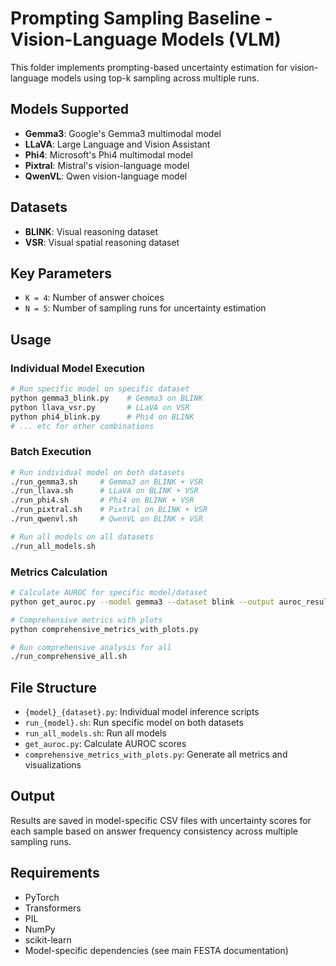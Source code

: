 # Prompting Sampling Baseline - Vision-Language Models (VLM)

This folder implements prompting-based uncertainty estimation for vision-language models using top-k sampling across multiple runs.

## Models Supported
- **Gemma3**: Google's Gemma3 multimodal model
- **LLaVA**: Large Language and Vision Assistant
- **Phi4**: Microsoft's Phi4 multimodal model  
- **Pixtral**: Mistral's vision-language model
- **QwenVL**: Qwen vision-language model

## Datasets
- **BLINK**: Visual reasoning dataset
- **VSR**: Visual spatial reasoning dataset

## Key Parameters
- `K = 4`: Number of answer choices
- `N = 5`: Number of sampling runs for uncertainty estimation

## Usage

### Individual Model Execution
```bash
# Run specific model on specific dataset
python gemma3_blink.py    # Gemma3 on BLINK
python llava_vsr.py       # LLaVA on VSR
python phi4_blink.py      # Phi4 on BLINK
# ... etc for other combinations
```

### Batch Execution
```bash
# Run individual model on both datasets
./run_gemma3.sh     # Gemma3 on BLINK + VSR
./run_llava.sh      # LLaVA on BLINK + VSR
./run_phi4.sh       # Phi4 on BLINK + VSR
./run_pixtral.sh    # Pixtral on BLINK + VSR
./run_qwenvl.sh     # QwenVL on BLINK + VSR

# Run all models on all datasets
./run_all_models.sh
```

### Metrics Calculation
```bash
# Calculate AUROC for specific model/dataset
python get_auroc.py --model gemma3 --dataset blink --output auroc_results.txt

# Comprehensive metrics with plots
python comprehensive_metrics_with_plots.py

# Run comprehensive analysis for all
./run_comprehensive_all.sh
```

## File Structure
- `{model}_{dataset}.py`: Individual model inference scripts
- `run_{model}.sh`: Run specific model on both datasets
- `run_all_models.sh`: Run all models
- `get_auroc.py`: Calculate AUROC scores
- `comprehensive_metrics_with_plots.py`: Generate all metrics and visualizations

## Output
Results are saved in model-specific CSV files with uncertainty scores for each sample based on answer frequency consistency across multiple sampling runs.

## Requirements
- PyTorch
- Transformers
- PIL
- NumPy
- scikit-learn
- Model-specific dependencies (see main FESTA documentation)
